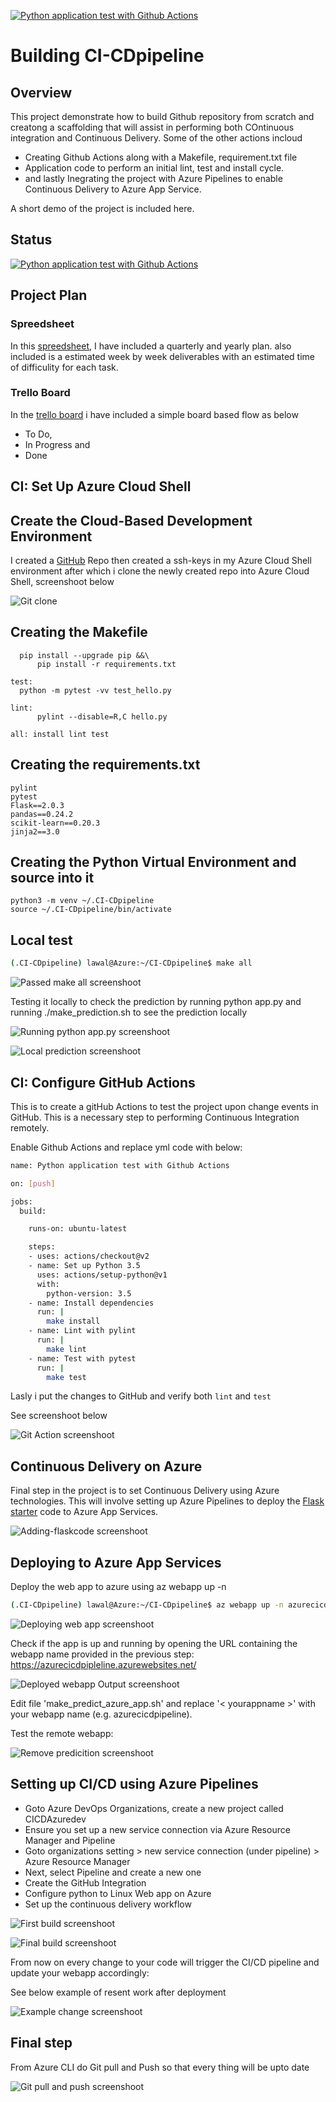 
[![Python application test with Github Actions](https://github.com/MIZ-KAS/CI-CDpipeline/actions/workflows/pythonapp.yml/badge.svg)](https://github.com/MIZ-KAS/CI-CDpipeline/actions/workflows/pythonapp.yml)

# Building CI-CDpipeline


## Overview

This project demonstrate how to build Github repository from scratch and creatong a scaffolding that will assist in performing both COntinuous integration and Continuous Delivery. Some of the other actions incloud 

  * Creating Github Actions along with a Makefile, requirement.txt file
  * Application code to perform an initial lint, test and install cycle.
  * and lastly Inegrating the project with Azure Pipelines to enable Continuous Delivery to Azure App Service.

A short demo of the project is included here. 

## Status

[![Python application test with Github Actions](https://github.com/MIZ-KAS/CI-CDpipeline/actions/workflows/pythonapp.yml/badge.svg)](https://github.com/MIZ-KAS/CI-CDpipeline/actions/workflows/pythonapp.yml)

## Project Plan 

### Spreedsheet

In this [spreedsheet](https://docs.google.com/spreadsheets/d/1G2UlwSD3HVO32IbAr77t-I1oMyIP3ido7AKpit3aojg/edit?usp=sharing), I have included a quarterly and yearly plan. also included is a estimated week by week deliverables with an estimated time of difficulity for each task.


### Trello Board 

In the [trello board](https://trello.com/invite/b/pXPo2Yyz/afce1f39f9ca2cc8c565ca5800a6fad4/project-2-building-a-ci-cd-pipeline) i have included a simple board based flow as below
 * To Do,
 * In Progress and 
 * Done

## CI: Set Up Azure Cloud Shell

 ## Create the Cloud-Based Development Environment
 
 I created a [GitHub](https://github.com/MIZ-KAS/CI-CDpipeline) Repo then created a ssh-keys in my Azure Cloud Shell environment after which i clone the newly created repo into Azure Cloud Shell, screenshoot below
 
![Git clone](Screenshoots/git-clone.PNG "Project Cloned into Azure Cloud shell")


  ## Creating the Makefile 
  
  ```bashinstall:
	pip install --upgrade pip &&\
		pip install -r requirements.txt
	
test:
	python -m pytest -vv test_hello.py

lint:
		pylint --disable=R,C hello.py

all: install lint test
```
 
 ## Creating the requirements.txt
 
   ```bashinstall:
pylint
pytest
Flask==2.0.3
pandas==0.24.2
scikit-learn==0.20.3
jinja2==3.0
```

 ## Creating the Python Virtual Environment and source into it
 
   ```bashinstall:
python3 -m venv ~/.CI-CDpipeline
source ~/.CI-CDpipeline/bin/activate
```

## Local test 

```bash
(.CI-CDpipeline) lawal@Azure:~/CI-CDpipeline$ make all
```

![Passed make all screenshoot](Screenshoots/passed-makeall.PNG "Passed make all screenshoot")

Testing it locally to check the prediction by running python app.py and running ./make_prediction.sh to see the prediction locally 

![Running python app.py screenshoot](Screenshoots/python-app-py.PNG "Running python app.py screenshoott")

![Local prediction screenshoot](Screenshoots/local-prediction.PNG "Local prediction screenshoot")


## CI: Configure GitHub Actions

This is to create a gitHub Actions to test the project upon change events in GitHub. This is a necessary step to performing Continuous Integration remotely.

Enable Github Actions and replace yml code with below:

```bash
name: Python application test with Github Actions

on: [push]

jobs:
  build:

    runs-on: ubuntu-latest

    steps:
    - uses: actions/checkout@v2
    - name: Set up Python 3.5
      uses: actions/setup-python@v1
      with:
        python-version: 3.5
    - name: Install dependencies
      run: |
        make install
    - name: Lint with pylint
      run: |
        make lint
    - name: Test with pytest
      run: |
        make test
```

Lasly i put the changes to GitHub and verify both ``lint`` and ``test``

See screenshoot below 

![Git Action screenshoot](Screenshoots/Git-action.PNG "Git Action screenshoot")

## Continuous Delivery on Azure

Final step in the project is to set Continuous Delivery using Azure technologies. This will involve setting up Azure Pipelines to deploy the [Flask starter](https://github.com/udacity/nd082-Azure-Cloud-DevOps-Starter-Code/tree/master/C2-AgileDevelopmentwithAzure/project/starter_files) code to Azure App Services.

![Adding-flaskcode screenshoot](Screenshoots/adding-flaskcode.PNG "Adding-flaskcoden screenshoot")

## Deploying to Azure App Services

Deploy the web app to azure using az webapp up -n <your-appservice>


```bash
(.CI-CDpipeline) lawal@Azure:~/CI-CDpipeline$ az webapp up -n azurecicdpipeline
```
	
![Deploying web app screenshoot](Screenshoots/deploy-webapp.PNG "Deploying webapp screenshoot")	
	
Check if the app is up and running by opening the URL containing the webapp name provided in the previous step: https://azurecicdpipleline.azurewebsites.net/
	
	
![Deployed webapp Output screenshoot](Screenshoots/output.PNG "Deployed webapp screenshoot")	
	
Edit file 'make_predict_azure_app.sh' and replace '< yourappname >' with your webapp name (e.g. azurecicdpipeline).

Test the remote webapp:


![Remove predicition screenshoot](Screenshoots/remore-prediction.PNG "Remote prediction screenshoot")	
	
	
	
## Setting up CI/CD using Azure Pipelines
* Goto Azure DevOps Organizations, create a new project called CICDAzuredev
* Ensure you set up a new service connection via Azure Resource Manager and Pipeline
* Goto organizations setting > new service connection (under pipeline) > Azure Resource Manager 
* Next, select Pipeline and create a new one
* Create the GitHub Integration
* Configure python to Linux Web app on Azure
* Set up the continuous delivery workflow

	
	
	
![First build screenshoot](Screenshoots/first-pipeline.PNG "First build")	
	
![Final build screenshoot](Screenshoots/final-build.PNG "First build")	
	
	
From now on every change to your code will trigger the CI/CD pipeline and update your webapp accordingly:

See below example of resent work after deployment 

	
![Example change screenshoot](Screenshoots/examplechage.PNG "Example change")	

	
## Final step 
	
From Azure CLI do Git pull and Push so that every thing will be upto date

![Git pull and push screenshoot](Screenshoots/gitpullandpush.PNG "Git pull")
	

